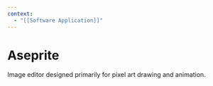 ```yaml
---
context:
  - "[[Software Application]]"
---
```


# Aseprite

Image editor designed primarily for pixel art drawing and animation.
